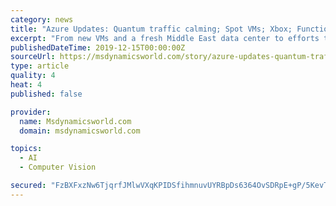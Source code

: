 ```yaml
---
category: news
title: "Azure Updates: Quantum traffic calming; Spot VMs; Xbox; Functions; Video Indexer and Computer Vision"
excerpt: "From new VMs and a fresh Middle East data center to efforts to tackle traffic, upgrade Functions and stream Xbox games through the cloud, Microsoft rounded out another busy week of announcements. Back in early November, Microsoft announced Microsoft ..."
publishedDateTime: 2019-12-15T00:00:00Z
sourceUrl: https://msdynamicsworld.com/story/azure-updates-quantum-traffic-calming-spot-vms-xbox-functions-video-indexer-and-computer
type: article
quality: 4
heat: 4
published: false

provider:
  name: Msdynamicsworld.com
  domain: msdynamicsworld.com

topics:
  - AI
  - Computer Vision

secured: "FzBXFxzNw6TjqrfJMlwVXqKPIDSfihmnuvUYRBpDs6364OvSDRpE+gP/5KevT/PrUYDWelpiKiTO/znHy/3I+f0JKtsv8ALnMVb2WlTsrXKFKihq7w3B5VfNCJXpmZ5PJsbLe2gG2pjzC+FgBQ3EdXv3TVy52os60AFd3ikkO49r6NUMPszO9+KRQHmDlAihyJZnVuSGBxImlZXOSL7a5MYOzVtCteD6iRMlQ+8TSq23E9Oj6hU4uDC/PGRgG+yHnnB/KesOggMgaQgIJEATmw==;+JXewhfVp9qxC2VyyqT7xg=="
---
```


